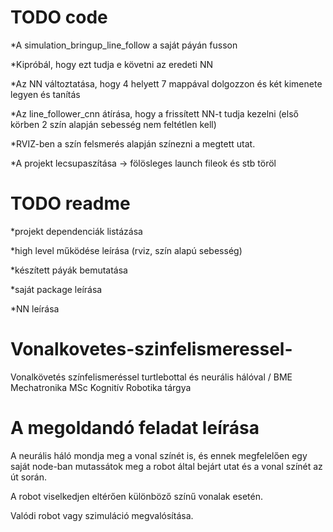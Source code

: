 # TODO code
*A simulation_bringup_line_follow a saját páyán fusson

*Kipróbál, hogy ezt tudja e követni az eredeti NN

*Az NN változtatása, hogy 4 helyett 7 mappával dolgozzon és két kimenete legyen és tanítás

*Az line_follower_cnn átírása, hogy a frissített NN-t tudja kezelni (első körben 2 szín alapján sebesség nem feltétlen kell)

*RVIZ-ben a szín felsmerés alapján színezni a megtett utat.

*A projekt lecsupaszítása -> fölösleges launch fileok és stb töröl

# TODO readme
*projekt dependenciák listázása

*high level működése leírása (rviz, szín alapú sebesség)

*készített páyák bemutatása

*saját package leírása

*NN leírása





# Vonalkovetes-szinfelismeressel-
Vonalkövetés színfelismeréssel turtlebottal és neurális hálóval / BME Mechatronika MSc Kognitív Robotika tárgya

# A megoldandó feladat leírása
A neurális háló mondja meg a vonal színét is, és ennek megfelelően egy saját node-ban mutassátok meg a robot által bejárt utat és a vonal színét az út során.
 
A robot viselkedjen eltérően különböző színű vonalak esetén.
 
Valódi robot vagy szimuláció megvalósítása.
